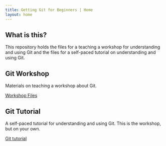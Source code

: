 ```yaml
---
title: Getting Git for Beginners | Home
layout: home
---
```


## What is this?

This repository holds the files for a teaching a workshop for understanding and
using Git and the files for a self-paced tutorial on understanding and using
Git.

## Git Workshop

Materials on teaching a workshop about Git.

[Workshop Files](GitWorkshop/index.html)

## Git Tutorial

A self-paced tutorial for understanding and using Git. This is the workshop, but on your own.

[Git tutorial](GitTutorial/index.html)
